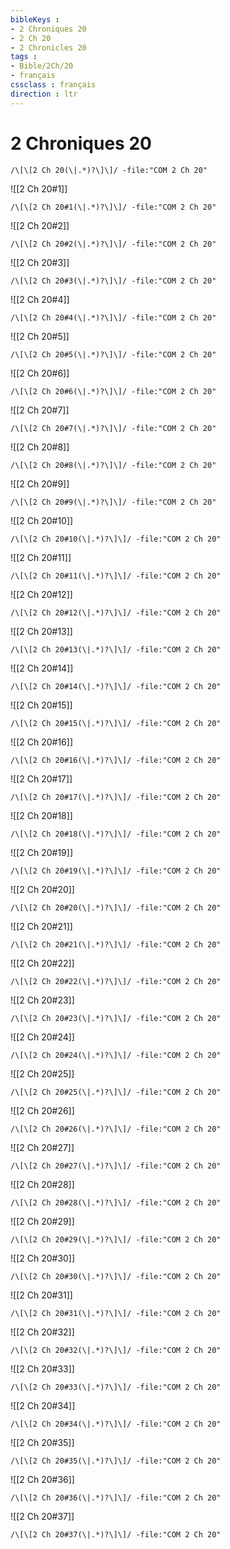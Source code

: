 ```yaml
---
bibleKeys : 
- 2 Chroniques 20
- 2 Ch 20
- 2 Chronicles 20
tags : 
- Bible/2Ch/20
- français
cssclass : français
direction : ltr
---
```


# 2 Chroniques 20

```query
/\[\[2 Ch 20(\|.*)?\]\]/ -file:"COM 2 Ch 20"
```



![[2 Ch 20#1]]

```query
/\[\[2 Ch 20#1(\|.*)?\]\]/ -file:"COM 2 Ch 20"
```

![[2 Ch 20#2]]

```query
/\[\[2 Ch 20#2(\|.*)?\]\]/ -file:"COM 2 Ch 20"
```

![[2 Ch 20#3]]

```query
/\[\[2 Ch 20#3(\|.*)?\]\]/ -file:"COM 2 Ch 20"
```

![[2 Ch 20#4]]

```query
/\[\[2 Ch 20#4(\|.*)?\]\]/ -file:"COM 2 Ch 20"
```

![[2 Ch 20#5]]

```query
/\[\[2 Ch 20#5(\|.*)?\]\]/ -file:"COM 2 Ch 20"
```

![[2 Ch 20#6]]

```query
/\[\[2 Ch 20#6(\|.*)?\]\]/ -file:"COM 2 Ch 20"
```

![[2 Ch 20#7]]

```query
/\[\[2 Ch 20#7(\|.*)?\]\]/ -file:"COM 2 Ch 20"
```

![[2 Ch 20#8]]

```query
/\[\[2 Ch 20#8(\|.*)?\]\]/ -file:"COM 2 Ch 20"
```

![[2 Ch 20#9]]

```query
/\[\[2 Ch 20#9(\|.*)?\]\]/ -file:"COM 2 Ch 20"
```

![[2 Ch 20#10]]

```query
/\[\[2 Ch 20#10(\|.*)?\]\]/ -file:"COM 2 Ch 20"
```

![[2 Ch 20#11]]

```query
/\[\[2 Ch 20#11(\|.*)?\]\]/ -file:"COM 2 Ch 20"
```

![[2 Ch 20#12]]

```query
/\[\[2 Ch 20#12(\|.*)?\]\]/ -file:"COM 2 Ch 20"
```

![[2 Ch 20#13]]

```query
/\[\[2 Ch 20#13(\|.*)?\]\]/ -file:"COM 2 Ch 20"
```

![[2 Ch 20#14]]

```query
/\[\[2 Ch 20#14(\|.*)?\]\]/ -file:"COM 2 Ch 20"
```

![[2 Ch 20#15]]

```query
/\[\[2 Ch 20#15(\|.*)?\]\]/ -file:"COM 2 Ch 20"
```

![[2 Ch 20#16]]

```query
/\[\[2 Ch 20#16(\|.*)?\]\]/ -file:"COM 2 Ch 20"
```

![[2 Ch 20#17]]

```query
/\[\[2 Ch 20#17(\|.*)?\]\]/ -file:"COM 2 Ch 20"
```

![[2 Ch 20#18]]

```query
/\[\[2 Ch 20#18(\|.*)?\]\]/ -file:"COM 2 Ch 20"
```

![[2 Ch 20#19]]

```query
/\[\[2 Ch 20#19(\|.*)?\]\]/ -file:"COM 2 Ch 20"
```

![[2 Ch 20#20]]

```query
/\[\[2 Ch 20#20(\|.*)?\]\]/ -file:"COM 2 Ch 20"
```

![[2 Ch 20#21]]

```query
/\[\[2 Ch 20#21(\|.*)?\]\]/ -file:"COM 2 Ch 20"
```

![[2 Ch 20#22]]

```query
/\[\[2 Ch 20#22(\|.*)?\]\]/ -file:"COM 2 Ch 20"
```

![[2 Ch 20#23]]

```query
/\[\[2 Ch 20#23(\|.*)?\]\]/ -file:"COM 2 Ch 20"
```

![[2 Ch 20#24]]

```query
/\[\[2 Ch 20#24(\|.*)?\]\]/ -file:"COM 2 Ch 20"
```

![[2 Ch 20#25]]

```query
/\[\[2 Ch 20#25(\|.*)?\]\]/ -file:"COM 2 Ch 20"
```

![[2 Ch 20#26]]

```query
/\[\[2 Ch 20#26(\|.*)?\]\]/ -file:"COM 2 Ch 20"
```

![[2 Ch 20#27]]

```query
/\[\[2 Ch 20#27(\|.*)?\]\]/ -file:"COM 2 Ch 20"
```

![[2 Ch 20#28]]

```query
/\[\[2 Ch 20#28(\|.*)?\]\]/ -file:"COM 2 Ch 20"
```

![[2 Ch 20#29]]

```query
/\[\[2 Ch 20#29(\|.*)?\]\]/ -file:"COM 2 Ch 20"
```

![[2 Ch 20#30]]

```query
/\[\[2 Ch 20#30(\|.*)?\]\]/ -file:"COM 2 Ch 20"
```

![[2 Ch 20#31]]

```query
/\[\[2 Ch 20#31(\|.*)?\]\]/ -file:"COM 2 Ch 20"
```

![[2 Ch 20#32]]

```query
/\[\[2 Ch 20#32(\|.*)?\]\]/ -file:"COM 2 Ch 20"
```

![[2 Ch 20#33]]

```query
/\[\[2 Ch 20#33(\|.*)?\]\]/ -file:"COM 2 Ch 20"
```

![[2 Ch 20#34]]

```query
/\[\[2 Ch 20#34(\|.*)?\]\]/ -file:"COM 2 Ch 20"
```

![[2 Ch 20#35]]

```query
/\[\[2 Ch 20#35(\|.*)?\]\]/ -file:"COM 2 Ch 20"
```

![[2 Ch 20#36]]

```query
/\[\[2 Ch 20#36(\|.*)?\]\]/ -file:"COM 2 Ch 20"
```

![[2 Ch 20#37]]

```query
/\[\[2 Ch 20#37(\|.*)?\]\]/ -file:"COM 2 Ch 20"
```

